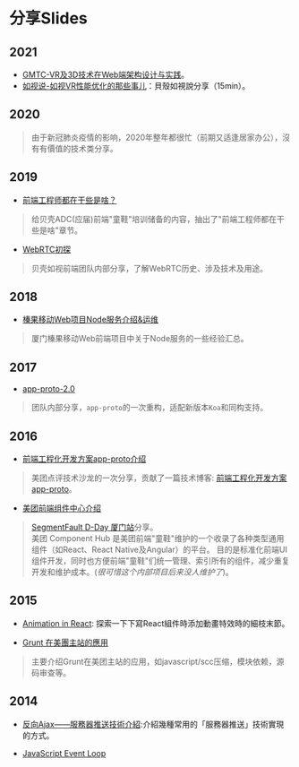 
# 分享Slides

## 2021

- [GMTC-VR及3D技术在Web端架构设计与实践](https://gmtc.infoq.cn/2021/beijing/presentation/3531)。
- [如视说-如视VR性能优化的那些事儿](https://raw.githubusercontent.com/solome/slides/master/pdfs/realseesay-vr-perf.pdf)：貝殼如視說分享（15min）。

## 2020

> 由于新冠肺炎疫情的影响，2020年整年都很忙（前期又适逢居家办公），沒有有價值的技术类分享。

## 2019

- [前端工程师都在干些是啥？](http://solome.js.org/slides/hello-front-end/)

> 给贝壳ADC(应届)前端"童鞋"培训储备的内容，抽出了"前端工程师都在干些是啥"章节。

- [WebRTC初探](http://solome.js.org/slides/webrtc-esploru)

> 贝壳如视前端团队内部分享，了解WebRTC历史、涉及技术及用途。

## 2018

- [榛果移动Web项目Node服务介绍&运维](http://solome.js.org/slides/ap-sre)

> 厦门榛果移动Web前端项目中关于Node服务的一些经验汇总。

## 2017

- [app-proto-2.0](http://solome.js.org/slides/app-proto-2.0)

> 团队内部分享，`app-proto`的一次重构，适配新版本`Koa`和同构支持。

## 2016

- [前端工程化开发方案app-proto介绍](https://www.slideshare.net/meituan/13appproto)

> 美团点评技术沙龙的一次分享，贡献了一篇技术博客: [前端工程化开发方案app-proto](https://tech.meituan.com/2017/01/05/tech-salon-13-app-proto.html)。

- [美团前端组件中心介绍](https://slides.com/solome/mt-components-hub#/)

> [SegmentFault D-Day 厦门站](https://www.huodongxing.com/event/1328285481600)分享。  
> 美团 Component Hub 是美团前端"童鞋"维护的一个收录了各种类型通用组件（如React、React Native及Angular）的平台。 目的是标准化前端UI组件开发，同时也方便前端"童鞋"们统一管理、索引所有的组件，减少重复开发和维护成本。(*很可惜这个内部项目后来没人维护了*)。


## 2015

- [Animation in React](https://slides.com/solome/animation-in-react#/): 探索一下下寫React組件時添加動畫特效時的細枝末節。

- [Grunt 在美團主站的應用](https://slides.com/solome/mt-grunt#/)

> 主要介绍Grunt在美团主站的应用，如javascript/scc压缩，模块依赖，源码审查等。

## 2014

- [反向Ajax——服務器推送技術介紹](https://slides.com/solome/reverse_ajax#/):介紹幾種常用的「服務器推送」技術實現的方式。

- [JavaScript Event Loop](https://docs.google.com/presentation/d/1-UC3cwd0KZtdSRAd6edLD-CvrOeM-IOpJYcb8rhElBY/edit?usp=sharing)
